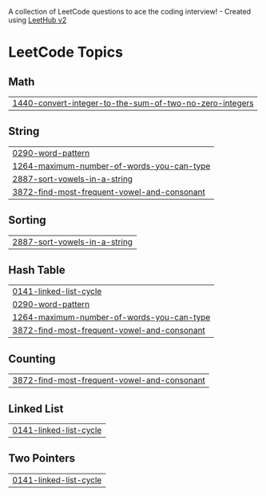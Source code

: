 A collection of LeetCode questions to ace the coding interview! - Created using [LeetHub v2](https://github.com/arunbhardwaj/LeetHub-2.0)
<!---LeetCode Topics Start-->
# LeetCode Topics
## Math
|  |
| ------- |
| [1440-convert-integer-to-the-sum-of-two-no-zero-integers](https://github.com/deviakula2006/leethub/tree/master/1440-convert-integer-to-the-sum-of-two-no-zero-integers) |
## String
|  |
| ------- |
| [0290-word-pattern](https://github.com/deviakula2006/leethub/tree/master/0290-word-pattern) |
| [1264-maximum-number-of-words-you-can-type](https://github.com/deviakula2006/leethub/tree/master/1264-maximum-number-of-words-you-can-type) |
| [2887-sort-vowels-in-a-string](https://github.com/deviakula2006/leethub/tree/master/2887-sort-vowels-in-a-string) |
| [3872-find-most-frequent-vowel-and-consonant](https://github.com/deviakula2006/leethub/tree/master/3872-find-most-frequent-vowel-and-consonant) |
## Sorting
|  |
| ------- |
| [2887-sort-vowels-in-a-string](https://github.com/deviakula2006/leethub/tree/master/2887-sort-vowels-in-a-string) |
## Hash Table
|  |
| ------- |
| [0141-linked-list-cycle](https://github.com/deviakula2006/leethub/tree/master/0141-linked-list-cycle) |
| [0290-word-pattern](https://github.com/deviakula2006/leethub/tree/master/0290-word-pattern) |
| [1264-maximum-number-of-words-you-can-type](https://github.com/deviakula2006/leethub/tree/master/1264-maximum-number-of-words-you-can-type) |
| [3872-find-most-frequent-vowel-and-consonant](https://github.com/deviakula2006/leethub/tree/master/3872-find-most-frequent-vowel-and-consonant) |
## Counting
|  |
| ------- |
| [3872-find-most-frequent-vowel-and-consonant](https://github.com/deviakula2006/leethub/tree/master/3872-find-most-frequent-vowel-and-consonant) |
## Linked List
|  |
| ------- |
| [0141-linked-list-cycle](https://github.com/deviakula2006/leethub/tree/master/0141-linked-list-cycle) |
## Two Pointers
|  |
| ------- |
| [0141-linked-list-cycle](https://github.com/deviakula2006/leethub/tree/master/0141-linked-list-cycle) |
<!---LeetCode Topics End-->